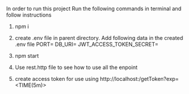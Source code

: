 In order to run this project
Run the following commands in terminal and follow instructions

1. npm i
2. create .env file in parent directory. Add following data in the created .env file
   PORT=<PORT NUMBER>
   DB_URI=<MONGODB ATLAS LINK>
   JWT_ACCESS_TOKEN_SECRET=<USE generateTokenSecret.js file TO GENERATE SECRET TOKEN FOR JWT>

3. npm start
4. Use rest.http file to see how to use all the enpoint
5. create access token for use using http://localhost:<PORT>/getToken?exp=<TIME(5m)>
